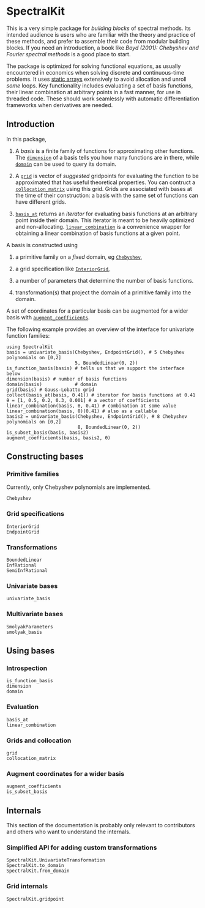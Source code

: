 # SpectralKit

This is a very simple package for *building blocks* of spectral methods. Its intended audience is users who are familiar with the theory and practice of these methods, and prefer to assemble their code from modular building blocks. If you need an introduction, a book like *Boyd (2001): Chebyshev and Fourier spectral methods* is a good place to start.

The package is optimized for solving functional equations, as usually encountered in economics when solving discrete and continuous-time problems. It uses [static arrays](https://github.com/JuliaArrays/StaticArrays.jl) extensively to avoid allocation and unroll *some* loops. Key functionality includes evaluating a set of basis functions, their linear combination at arbitrary points in a fast manner, for use in threaded code. These should work seamlessly with automatic differentiation frameworks when derivatives are needed.

## Introduction

In this package,

1. A *basis* is a finite family of functions for approximating other functions. The [`dimension`](@ref) of a basis tells you how many functions are in there, while [`domain`](@ref) can be used to query its domain.

2. A [`grid`](@ref) is vector of *suggested* gridpoints for evaluating the function to be approximated that has useful theoretical properties. You can contruct a [`collocation_matrix`](@ref) using this grid. Grids are associated with bases at the time of their construction: a basis with the same set of functions can have different grids.

3. [`basis_at`](@ref) returns an *iterator* for evaluating basis functions at an arbitrary point inside their domain. This iterator is meant to be heavily optimized and non-allocating. [`linear_combination`](@ref) is a convenience wrapper for obtaining a linear combination of basis functions at a given point.

A basis is constructed using

1. a primitive family on a *fixed* domain, eg [`Chebyshev`](@ref),

2. a grid specification like [`InteriorGrid`](@ref),

3. a number of parameters that determine the number of basis functions.

4. transformation(s) that project the domain of a primitive family into the domain.

A set of coordinates for a particular basis can be augmented for a wider basis with [`augment_coefficients`](@ref).

The following example provides an overview of the interface for univariate function families:
```@repl
using SpectralKit
basis = univariate_basis(Chebyshev, EndpointGrid(), # 5 Chebyshev polynomials on [0,2]
                         5, BoundedLinear(0, 2))
is_function_basis(basis) # tells us that we support the interface below
dimension(basis) # number of basis functions
domain(basis)            # domain
grid(basis) # Gauss-Lobatto grid
collect(basis_at(basis, 0.41)) # iterator for basis functions at 0.41
θ = [1, 0.5, 0.2, 0.3, 0.001] # a vector of coefficients
linear_combination(basis, θ, 0.41) # combination at some value
linear_combination(basis, θ)(0.41) # also as a callable
basis2 = univariate_basis(Chebyshev, EndpointGrid(), # 8 Chebyshev polynomials on [0,2]
                          8, BoundedLinear(0, 2))
is_subset_basis(basis, basis2)
augment_coefficients(basis, basis2, θ)
```

## Constructing bases

### Primitive families

Currently, only Chebyshev polynomials are implemented.

```@docs
Chebyshev
```

### Grid specifications

```@docs
InteriorGrid
EndpointGrid
```

### Transformations

```@docs
BoundedLinear
InfRational
SemiInfRational
```

### Univariate bases

```@docs
univariate_basis
```

### Multivariate bases

```@docs
SmolyakParameters
smolyak_basis
```

## Using bases

### Introspection

```@docs
is_function_basis
dimension
domain
```

### Evaluation

```@docs
basis_at
linear_combination
```

### Grids and collocation

```@docs
grid
collocation_matrix
```

### Augment coordinates for a wider basis

```@docs
augment_coefficients
is_subset_basis
```

## Internals

This section of the documentation is probably only relevant to contributors and others who want to understand the internals.

### Simplified API for adding custom transformations

```@docs
SpectralKit.UnivariateTransformation
SpectralKit.to_domain
SpectralKit.from_domain
```

### Grid internals

```@docs
SpectralKit.gridpoint
```
